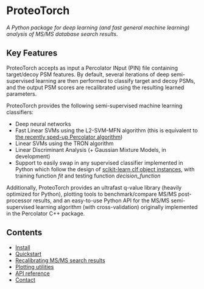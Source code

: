 <!--- ProteoTorch documentation master file, created by
   sphinx-quickstart on Fri Sep  4 12:51:58 2020.-->

# ProteoTorch
_A Python package for deep learning (and fast general machine learning) analysis of MS/MS database search results._

## Key Features
ProteoTorch accepts as input a Percolator INput (PIN) file containing target/decoy PSM features.
By default, several iterations of deep semi-supervised learning are then performed to classify
target and decoy PSMs, and the output PSM scores are recalibrated using the resulting learned parameters.

ProteoTorch provides the following semi-supervised machine learning classifiers:
* Deep neural networks
* Fast Linear SVMs using the L2-SVM-MFN algorithm (this is equivalent to [the recently sped-up Percolator algorithm](https://pubs.acs.org/doi/abs/10.1021/acs.jproteome.9b00288))
* Linear SVMs using the TRON algorithm
* Linear Discriminant Analysis (+ Gaussian Mixture Models, in development)
* Support to easily swap in any supervised classifier implemented in Python which follow the design
 of [scikit-learn clf object instances](https://scikit-learn.org/stable/tutorial/basic/tutorial.html), with  
 training function *fit* and testing function *decision_function*

Additionally, ProteoTorch provides an ultrafast q-value library (heavily optimized for Python),
plotting tools to benchmark/compare MS/MS post-processor results, and an easy-to-use Python API for
the MS/MS semi-supervised learning algorithm (with cross-validation) originally implemented in the Percolator C++ package.

## Contents
* [Install](install.md)
* [Quickstart](quickstart.md)
* [Recalibrating MS/MS search results](analyze.md)
* [Plotting utilities](analyze.md)
* [API reference](api.md)
* [Contact](contact.md)